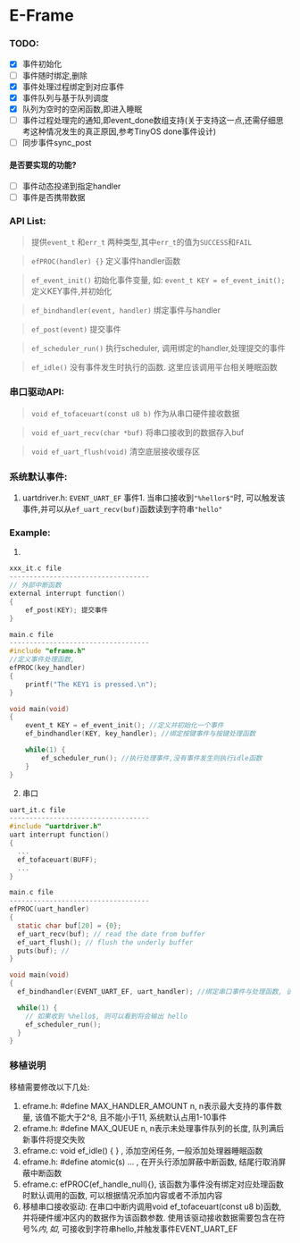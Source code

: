 # E-Frame
### TODO:
 - [X] 事件初始化 
 - [ ] 事件随时绑定,删除
 - [X] 事件处理过程绑定到对应事件 
 - [X] 事件队列与基于队列调度 
 - [X] 队列为空时的空闲函数,即进入睡眠 
 - [ ] 事件过程处理完的通知,即event_done数组支持(关于支持这一点,还需仔细思考这种情况发生的真正原因,参考TinyOS done事件设计)
 - [ ] 同步事件sync_post
#### 是否要实现的功能?
 - [ ] 事件动态投递到指定handler
 - [ ] 事件是否携带数据

### API List:
> 提供`event_t` 和`err_t` 两种类型,其中`err_t`的值为`SUCCESS`和`FAIL`

> `efPROC(handler) {}` 定义事件handler函数

> `ef_event_init()` 初始化事件变量, 如: `event_t KEY = ef_event_init();` 定义KEY事件,并初始化

> `ef_bindhandler(event, handler)` 绑定事件与handler

> `ef_post(event)` 提交事件

> `ef_scheduler_run()` 执行scheduler, 调用绑定的handler,处理提交的事件

> `ef_idle()` 没有事件发生时执行的函数. 这里应该调用平台相关睡眠函数

### 串口驱动API:
> `void ef_tofaceuart(const u8 b)` 作为从串口硬件接收数据

> `void ef_uart_recv(char *buf)` 将串口接收到的数据存入buf

> `void ef_uart_flush(void)` 清空底层接收缓存区


### 系统默认事件:
1. uartdriver.h: `EVENT_UART_EF` 事件1. 当串口接收到`"%hellor$"`时, 可以触发该事件,并可以从`ef_uart_recv(buf)`函数读到字符串`"hello"`


### Example:
1. 
```C
xxx_it.c file
-----------------------------------
// 外部中断函数
external interrupt function()
{
    ef_post(KEY); 提交事件
}

main.c file
-----------------------------------
#include "eframe.h"
//定义事件处理函数,
efPROC(key_handler)
{
    printf("The KEY1 is pressed.\n");
}

void main(void)
{
    event_t KEY = ef_event_init(); //定义并初始化一个事件
    ef_bindhandler(KEY, key_handler); //绑定按键事件与按键处理函数

    while(1) {
        ef_scheduler_run(); //执行处理事件,没有事件发生则执行idle函数
    }
}
```
2. 串口
```C
uart_it.c file
-----------------------------------
#include "uartdriver.h"
uart interrupt function()
{
  ...
  ef_tofaceuart(BUFF);
  ...
}

main.c file
-----------------------------------
efPROC(uart_handler)
{
  static char buf[20] = {0};
  ef_uart_recv(buf); // read the date from buffer
  ef_uart_flush(); // flush the underly buffer
  puts(buf); //
}

void main(void)
{
  ef_bindhandler(EVENT_UART_EF, uart_handler); //绑定串口事件与处理函数, 该事件为内置事件,不需要定义

  while(1) {
    // 如果收到 %hello$, 则可以看到将会输出 hello
    ef_scheduler_run();
  }
}
```

### 移植说明
移植需要修改以下几处:
1. eframe.h: #define MAX_HANDLER_AMOUNT n, n表示最大支持的事件数量, 该值不能大于2^8, 且不能小于11, 系统默认占用1-10事件
2. eframe.h: #define MAX_QUEUE n, n表示未处理事件队列的长度, 队列满后新事件将提交失败
3. eframe.c: void ef_idle() { } , 添加空闲任务, 一般添加处理器睡眠函数
4. eframe.h: #define atomic(s) ... , 在开头行添加屏蔽中断函数, 结尾行取消屏蔽中断函数
5. eframe.c: efPROC(ef_handle_null){}, 该函数为事件没有绑定对应处理函数时默认调用的函数, 可以根据情况添加内容或者不添加内容
6. 移植串口接收驱动: 在串口中断内调用void ef_tofaceuart(const u8 b)函数, 并将硬件缓冲区内的数据作为该函数参数. 使用该驱动接收数据需要包含在符号%$内,如%hello$, 可接收到字符串hello,并触发事件EVENT_UART_EF

